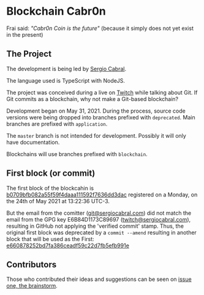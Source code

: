 # Blockchain Cabr0n

Frai said: *"Cabr0n Coin is the future"*
(because it simply does not yet exist in the present)

## The Project

The development is being led by [Sergio Cabral](https://github.com/sergiocabral).

The language used is TypeScript with NodeJS.

The project was conceived during a live on [Twitch](https://www.twitch.tv/sergiocabral_com) while talking about Git. If Git commits as a blockchain, why not make a Git-based blockchain?

Development began on May 31, 2021. During the process, source code versions were being dropped into branches prefixed with `deprecated`. Main branches are prefixed with `application`.

The `master` branch is not intended for development. Possibly it will only have documentation.

Blockchains will use branches prefixed with `blockchain`.

## First block (or commit)

The first block of the blockcahin is [b0709bfb082a55f59f4daaa111592f7636dd3dac](https://github.com/sergiocabral/Blockchain.Cabr0n/commit/b0709bfb082a55f59f4daaa111592f7636dd3dac) registered on a Monday, on the 24th of May 2021 at 13:22:36 UTC-3.

But the email from the comitter (git@sergiocabral.com) did not match the email from the GPG key E6B84D1173C89697 (twitch@sergiocabral.com), resulting in GitHub not applying the 'verified commit' stamp. Thus, the original first block was deprecated by a `commit --amend` resulting in another block that will be used as the First: [e660878252bd7fa386ceadf59c22d7fb5efb991e](https://github.com/sergiocabral/Blockchain.Cabr0n/commit/e660878252bd7fa386ceadf59c22d7fb5efb991e)

## Contributors

Those who contributed their ideas and suggestions can be seen on [issue one, the brainstorm](https://github.com/sergiocabral/Blockchain.Cabr0n/issues/1).
